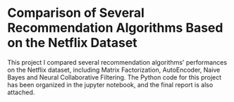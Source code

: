 # Comparison of Several Recommendation Algorithms Based on the Netflix Dataset

This project I compared several recommendation algorithms' performances on the Netflix dataset, including Matrix Factorization, AutoEncoder, Naive Bayes and Neural Collaborative Filtering. The Python code for this project has been organized in the jupyter notebook, and the final report is also attached.
